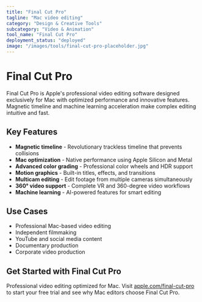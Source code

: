 ```yaml
---
title: "Final Cut Pro"
tagline: "Mac video editing"
category: "Design & Creative Tools"
subcategory: "Video & Animation"
tool_name: "Final Cut Pro"
deployment_status: "deployed"
image: "/images/tools/final-cut-pro-placeholder.jpg"
---
```


# Final Cut Pro

Final Cut Pro is Apple's professional video editing software designed exclusively for Mac with optimized performance and innovative features. Magnetic timeline and machine learning acceleration make complex editing intuitive and fast.

## Key Features

- **Magnetic timeline** - Revolutionary trackless timeline that prevents collisions
- **Mac optimization** - Native performance using Apple Silicon and Metal
- **Advanced color grading** - Professional color wheels and HDR support
- **Motion graphics** - Built-in titles, effects, and transitions
- **Multicam editing** - Edit footage from multiple cameras simultaneously
- **360° video support** - Complete VR and 360-degree video workflows
- **Machine learning** - AI-powered features for smart editing

## Use Cases

- Professional Mac-based video editing
- Independent filmmaking
- YouTube and social media content
- Documentary production
- Corporate video production

## Get Started with Final Cut Pro

Professional video editing optimized for Mac. Visit [apple.com/final-cut-pro](https://www.apple.com/final-cut-pro) to start your free trial and see why Mac editors choose Final Cut Pro.